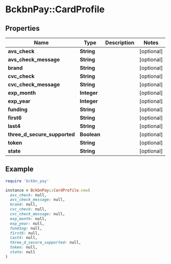 # BckbnPay::CardProfile

## Properties

| Name | Type | Description | Notes |
| ---- | ---- | ----------- | ----- |
| **avs_check** | **String** |  | [optional] |
| **avs_check_message** | **String** |  | [optional] |
| **brand** | **String** |  | [optional] |
| **cvc_check** | **String** |  | [optional] |
| **cvc_check_message** | **String** |  | [optional] |
| **exp_month** | **Integer** |  | [optional] |
| **exp_year** | **Integer** |  | [optional] |
| **funding** | **String** |  | [optional] |
| **first6** | **String** |  | [optional] |
| **last4** | **String** |  | [optional] |
| **three_d_secure_supported** | **Boolean** |  | [optional] |
| **token** | **String** |  | [optional] |
| **state** | **String** |  | [optional] |

## Example

```ruby
require 'bckbn_pay'

instance = BckbnPay::CardProfile.new(
  avs_check: null,
  avs_check_message: null,
  brand: null,
  cvc_check: null,
  cvc_check_message: null,
  exp_month: null,
  exp_year: null,
  funding: null,
  first6: null,
  last4: null,
  three_d_secure_supported: null,
  token: null,
  state: null
)
```

